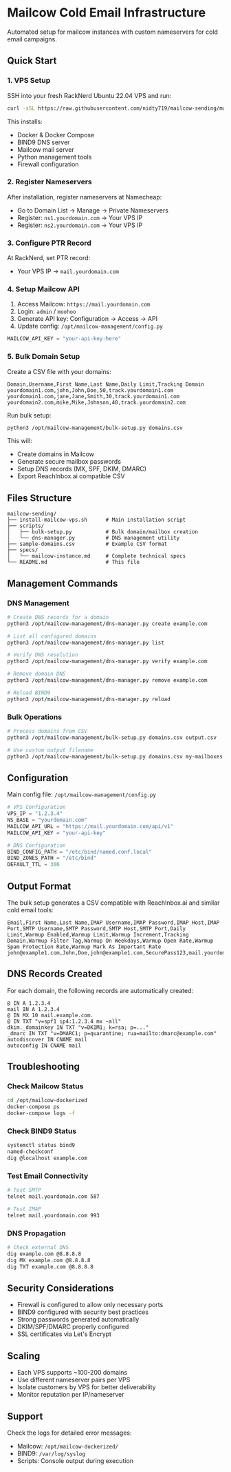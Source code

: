 # Mailcow Cold Email Infrastructure

Automated setup for mailcow instances with custom nameservers for cold email campaigns.

## Quick Start

### 1. VPS Setup

SSH into your fresh RackNerd Ubuntu 22.04 VPS and run:

```bash
curl -sSL https://raw.githubusercontent.com/nidty719/mailcow-sending/master/install-mailcow-vps.sh | bash
```

This installs:
- Docker & Docker Compose
- BIND9 DNS server
- Mailcow mail server
- Python management tools
- Firewall configuration

### 2. Register Nameservers

After installation, register nameservers at Namecheap:
- Go to Domain List → Manage → Private Nameservers
- Register: `ns1.yourdomain.com` → Your VPS IP
- Register: `ns2.yourdomain.com` → Your VPS IP

### 3. Configure PTR Record

At RackNerd, set PTR record:
- Your VPS IP → `mail.yourdomain.com`

### 4. Setup Mailcow API

1. Access Mailcow: `https://mail.yourdomain.com`
2. Login: `admin` / `moohoo`
3. Generate API key: Configuration → Access → API
4. Update config: `/opt/mailcow-management/config.py`

```python
MAILCOW_API_KEY = "your-api-key-here"
```

### 5. Bulk Domain Setup

Create a CSV file with your domains:

```csv
Domain,Username,First Name,Last Name,Daily Limit,Tracking Domain
yourdomain1.com,john,John,Doe,50,track.yourdomain1.com
yourdomain1.com,jane,Jane,Smith,30,track.yourdomain1.com
yourdomain2.com,mike,Mike,Johnson,40,track.yourdomain2.com
```

Run bulk setup:

```bash
python3 /opt/mailcow-management/bulk-setup.py domains.csv
```

This will:
- Create domains in Mailcow
- Generate secure mailbox passwords
- Setup DNS records (MX, SPF, DKIM, DMARC)
- Export ReachInbox.ai compatible CSV

## Files Structure

```
mailcow-sending/
├── install-mailcow-vps.sh      # Main installation script
├── scripts/
│   ├── bulk-setup.py           # Bulk domain/mailbox creation
│   └── dns-manager.py          # DNS management utility
├── sample-domains.csv          # Example CSV format
├── specs/
│   └── mailcow-instance.md     # Complete technical specs
└── README.md                   # This file
```

## Management Commands

### DNS Management

```bash
# Create DNS records for a domain
python3 /opt/mailcow-management/dns-manager.py create example.com

# List all configured domains
python3 /opt/mailcow-management/dns-manager.py list

# Verify DNS resolution
python3 /opt/mailcow-management/dns-manager.py verify example.com

# Remove domain DNS
python3 /opt/mailcow-management/dns-manager.py remove example.com

# Reload BIND9
python3 /opt/mailcow-management/dns-manager.py reload
```

### Bulk Operations

```bash
# Process domains from CSV
python3 /opt/mailcow-management/bulk-setup.py domains.csv output.csv

# Use custom output filename
python3 /opt/mailcow-management/bulk-setup.py domains.csv my-mailboxes.csv
```

## Configuration

Main config file: `/opt/mailcow-management/config.py`

```python
# VPS Configuration
VPS_IP = "1.2.3.4"
NS_BASE = "yourdomain.com"
MAILCOW_API_URL = "https://mail.yourdomain.com/api/v1"
MAILCOW_API_KEY = "your-api-key"

# DNS Configuration
BIND_CONFIG_PATH = "/etc/bind/named.conf.local"
BIND_ZONES_PATH = "/etc/bind"
DEFAULT_TTL = 300
```

## Output Format

The bulk setup generates a CSV compatible with ReachInbox.ai and similar cold email tools:

```csv
Email,First Name,Last Name,IMAP Username,IMAP Password,IMAP Host,IMAP Port,SMTP Username,SMTP Password,SMTP Host,SMTP Port,Daily Limit,Warmup Enabled,Warmup Limit,Warmup Increment,Tracking Domain,Warmup Filter Tag,Warmup On Weekdays,Warmup Open Rate,Warmup Spam Protection Rate,Warmup Mark As Important Rate
john@example1.com,John,Doe,john@example1.com,SecurePass123,mail.yourdomain.com,993,john@example1.com,SecurePass123,mail.yourdomain.com,587,50,TRUE,20,1,track.example1.com,shadow,TRUE,95,85,90
```

## DNS Records Created

For each domain, the following records are automatically created:

```
@ IN A 1.2.3.4
mail IN A 1.2.3.4
@ IN MX 10 mail.example.com.
@ IN TXT "v=spf1 ip4:1.2.3.4 mx ~all"
dkim._domainkey IN TXT "v=DKIM1; k=rsa; p=..."
_dmarc IN TXT "v=DMARC1; p=quarantine; rua=mailto:dmarc@example.com"
autodiscover IN CNAME mail
autoconfig IN CNAME mail
```

## Troubleshooting

### Check Mailcow Status
```bash
cd /opt/mailcow-dockerized
docker-compose ps
docker-compose logs -f
```

### Check BIND9 Status
```bash
systemctl status bind9
named-checkconf
dig @localhost example.com
```

### Test Email Connectivity
```bash
# Test SMTP
telnet mail.yourdomain.com 587

# Test IMAP
telnet mail.yourdomain.com 993
```

### DNS Propagation
```bash
# Check external DNS
dig example.com @8.8.8.8
dig MX example.com @8.8.8.8
dig TXT example.com @8.8.8.8
```

## Security Considerations

- Firewall is configured to allow only necessary ports
- BIND9 configured with security best practices
- Strong passwords generated automatically
- DKIM/SPF/DMARC properly configured
- SSL certificates via Let's Encrypt

## Scaling

- Each VPS supports ~100-200 domains
- Use different nameserver pairs per VPS
- Isolate customers by VPS for better deliverability
- Monitor reputation per IP/nameserver

## Support

Check the logs for detailed error messages:
- Mailcow: `/opt/mailcow-dockerized/`
- BIND9: `/var/log/syslog`
- Scripts: Console output during execution